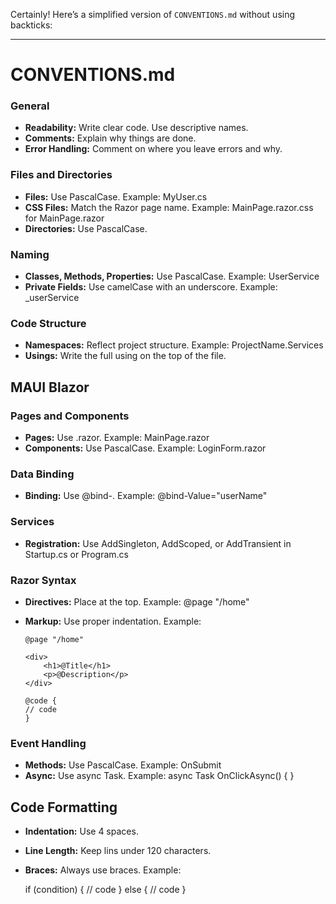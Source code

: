 Certainly! Here’s a simplified version of `CONVENTIONS.md` without using backticks:

---

# CONVENTIONS.md

### General

- **Readability:** Write clear code. Use descriptive names.
- **Comments:** Explain why things are done.
- **Error Handling:** Comment on where you leave errors and why.

### Files and Directories

- **Files:** Use PascalCase. Example: MyUser.cs
- **CSS Files:** Match the Razor page name. Example: MainPage.razor.css for MainPage.razor
- **Directories:** Use PascalCase.

### Naming

- **Classes, Methods, Properties:** Use PascalCase. Example: UserService
- **Private Fields:** Use camelCase with an underscore. Example: _userService

### Code Structure

- **Namespaces:** Reflect project structure. Example: ProjectName.Services
- **Usings:** Write the full using on the top of the file.

## MAUI Blazor

### Pages and Components

- **Pages:** Use .razor. Example: MainPage.razor
- **Components:** Use PascalCase. Example: LoginForm.razor

### Data Binding

- **Binding:** Use @bind-. Example: @bind-Value="userName"

### Services

- **Registration:** Use AddSingleton, AddScoped, or AddTransient in Startup.cs or Program.cs

### Razor Syntax

- **Directives:** Place at the top. Example: @page "/home"
- **Markup:** Use proper indentation. Example:

  ```
  @page "/home"

  <div>
      <h1>@Title</h1>
      <p>@Description</p>
  </div>

  @code {
  // code
  }
  ```

### Event Handling

- **Methods:** Use PascalCase. Example: OnSubmit
- **Async:** Use async Task. Example: async Task OnClickAsync() { }

## Code Formatting

- **Indentation:** Use 4 spaces.
- **Line Length:** Keep lins under 120 characters.
- **Braces:** Always use braces. Example:

  if (condition)
  {
  // code
  }
  else
  {
  // code
  }
